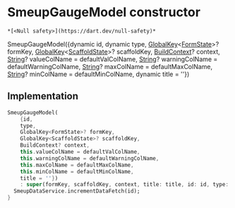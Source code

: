 


# SmeupGaugeModel constructor




    *[<Null safety>](https://dart.dev/null-safety)*



SmeupGaugeModel({dynamic id, dynamic type, [GlobalKey](https://api.flutter.dev/flutter/widgets/GlobalKey-class.html)&lt;[FormState](https://api.flutter.dev/flutter/widgets/FormState-class.html)>? formKey, [GlobalKey](https://api.flutter.dev/flutter/widgets/GlobalKey-class.html)&lt;[ScaffoldState](https://api.flutter.dev/flutter/material/ScaffoldState-class.html)>? scaffoldKey, [BuildContext](https://api.flutter.dev/flutter/widgets/BuildContext-class.html)? context, [String](https://api.flutter.dev/flutter/dart-core/String-class.html)? valueColName = defaultValColName, [String](https://api.flutter.dev/flutter/dart-core/String-class.html)? warningColName = defaultWarningColName, [String](https://api.flutter.dev/flutter/dart-core/String-class.html)? maxColName = defaultMaxColName, [String](https://api.flutter.dev/flutter/dart-core/String-class.html)? minColName = defaultMinColName, dynamic title = ''})





## Implementation

```dart
SmeupGaugeModel(
    {id,
    type,
    GlobalKey<FormState>? formKey,
    GlobalKey<ScaffoldState>? scaffoldKey,
    BuildContext? context,
    this.valueColName = defaultValColName,
    this.warningColName = defaultWarningColName,
    this.maxColName = defaultMaxColName,
    this.minColName = defaultMinColName,
    title = ''})
    : super(formKey, scaffoldKey, context, title: title, id: id, type: type) {
  SmeupDataService.incrementDataFetch(id);
}
```







